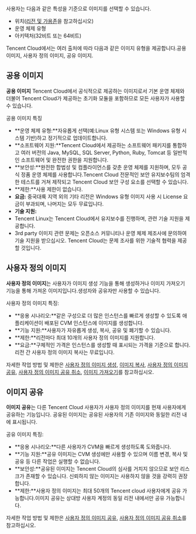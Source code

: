 사용자는 다음과 같은 특성을 기준으로 이미지를 선택할 수 있습니다.
- 위치([리전 및 가용존](https://intl.cloud.tencent.com/document/product/213/6091)을 참고하십시오)
- 운영 체제 유형
- 아키텍처(32비트 또는 64비트)

Tencent Cloud에서는 여러 출처에 따라 다음과 같은 이미지 유형을 제공합니다.공용 이미지, 사용자 정의 이미지, 공유 이미지.

## 공용 이미지
**공용 이미지** Tencent Cloud에서 공식적으로 제공하는 이미지로서 기본 운영 체제와 더불어 Tencent Cloud가 제공하는 초기화 모듈을 포함하므로 모든 사용자가 사용할 수 있습니다.

공용 이미지 특징
 - **운영 체제 유형:**자유롭게 선택(예:Linux 유형 시스템 또는 Windows 유형 시스템 기반)하고 정기적으로 업데이트합니다.
 - **소프트웨어 지원:**Tencent Cloud에서 제공하는 소프트웨어 패키지를 통합하고 여러 버전의 Java, MySQL, SQL Server, Python, Ruby, Tomcat 등 일반적인 소프트웨어 및 완전한 권한을 지원합니다.
 - **보안성:**완전한 합법성 및 컴플라이언스를 갖춘 운영 체제를 지원하며, 모두 공식 정품 운영 체제를 사용합니다.Tencent Cloud 전문적인 보안 유지보수팀의 엄격한 테스트를 거쳐 제작되고 Tencent Cloud 보안 구성 요소를 선택할 수 있습니다.
 - **제한:**사용 제한이 없습니다.
 - **요금:** 중국대륙 지역 외의 기타 리전은 Windows 유형 이미지 사용 시 License 요금이 부과되며, 나머지는 모두 무료입니다.
 - **기술 지원:**
  - Tencent Linux는 Tencent Cloud에서 유지보수를 진행하며, 관련 기술 지원을 제공합니다.
  - 3rd party 이미지 관련 문제는 오픈소스 커뮤니티나 운영 체제 제조사에 문의하여 기술 지원을 받으십시오. Tencent Cloud는 문제 조사를 위한 기술적 협력을 제공할 것입니다.



## 사용자 정의 이미지[](id:customOS)
**사용자 정의 이미지**는 사용자가 이미지 생성 기능을 통해 생성하거나 이미지 가져오기 기능을 통해 가져온 이미지입니다.생성자와 공유자만 사용할 수 있습니다.

사용자 정의 이미지 특징:
 - **응용 시나리오:**같은 구성으로 더 많은 인스턴스를 빠르게 생성할 수 있도록 애플리케이션이 배포된 CVM 인스턴스에 이미지를 생성합니다.
 - **기능 지원:**사용자가 자유롭게 생성, 복사, 공유 및 폐기할 수 있습니다.
 - **제한:**리전마다 최대 10개의 사용자 정의 이미지를 지원합니다.
 - **요금:**구체적인 가격은 인스턴스를 생성할 때 표시되는 가격을 기준으로 합니다.리전 간 사용자 정의 이미지 복사는 무료입니다.

자세한 작업 방법 및 제한은 [사용자 정의 이미지 생성](https://intl.cloud.tencent.com/document/product/213/4942), [이미지 복사](https://intl.cloud.tencent.com/document/product/213/4943), [사용자 정의 이미지 공유](https://intl.cloud.tencent.com/document/product/213/4944), [사용자 정의 이미지 공유 취소](https://intl.cloud.tencent.com/document/product/213/7148), [이미지 가져오기](https://intl.cloud.tencent.com/document/product/213/4945)를 참고하십시오.

## 이미지 공유
**이미지 공유**는 다른 Tencent Cloud 사용자가 사용자 정의 이미지를 현재 사용자에게 공유하는 기능입니다.
공유된 이미지는 공유된 사용자의 기존 이미지와 동일한 리전 내에 표시됩니다.

공유 이미지 특징:
 - **응용 시나리오:**다른 사용자가 CVM을 빠르게 생성하도록 도와줍니다.
 - **기능 지원:**공유 이미지는 CVM 생성에만 사용할 수 있으며 이름 변경, 복사 및 공유 등 다른 작업은 실행할 수 없습니다.
 - **보안성:**공유된 이미지는 Tencent Cloud의 심사를 거치지 않으므로 보안 리스크가 존재할 수 있습니다. 신뢰하지 않는 이미지는 사용하지 않을 것을 강력히 권장합니다.
 - **제한:**사용자 정의 이미지는 최대 50개의 Tencent cloud 사용자에게 공유 가능합니다.이미지 공유는 상대방 사용자 계정의 동일 리전 내에서만 공유 가능합니다.

자세한 작업 방법 및 제한은 [사용자 정의 이미지 공유](https://intl.cloud.tencent.com/document/product/213/4944), [사용자 정의 이미지 공유 취소](https://intl.cloud.tencent.com/document/product/213/7148)를 참고하십시오.



